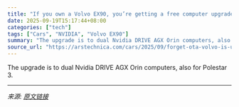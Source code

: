 ```yaml
---
title: "If you own a Volvo EX90, you’re getting a free computer upgrade"
date: 2025-09-19T15:17:44+08:00
categories: ["tech"]
tags: ["Cars", "NVIDIA", "Volvo EX90"]
summary: "The upgrade is to dual Nvidia DRIVE AGX Orin computers, also for Polestar 3."
source_url: "https://arstechnica.com/cars/2025/09/forget-ota-volvo-is-upgrading-the-core-computer-in-the-ex90-for-free/"
---
```


The upgrade is to dual Nvidia DRIVE AGX Orin computers, also for Polestar 3.

---

*来源: [原文链接](https://arstechnica.com/cars/2025/09/forget-ota-volvo-is-upgrading-the-core-computer-in-the-ex90-for-free/)*
